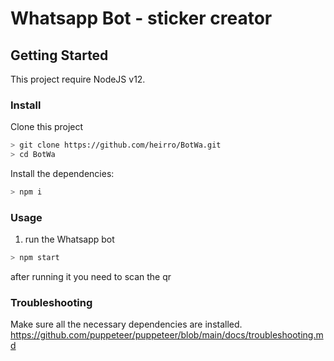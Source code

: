 # Whatsapp Bot - sticker creator

## Getting Started

This project require NodeJS v12.

### Install
Clone this project

```bash
> git clone https://github.com/heirro/BotWa.git
> cd BotWa

```

Install the dependencies:

```bash
> npm i
```

### Usage
1. run the Whatsapp bot

```bash
> npm start
```

after running it you need to scan the qr

### Troubleshooting
Make sure all the necessary dependencies are installed.
https://github.com/puppeteer/puppeteer/blob/main/docs/troubleshooting.md
